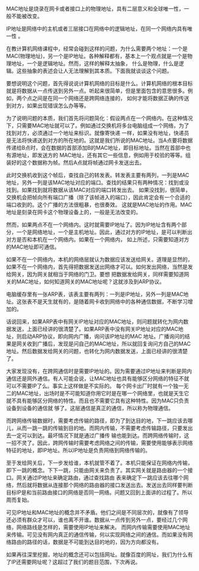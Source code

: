 MAC地址是烧录在网卡或者接口上的物理地址，具有二层意义和全球唯一性，一般不能被改变。

IP地址是网络中的主机或者三层接口在网络中的逻辑地址，在同一个网络内具有唯一性 。

在教计算机网络课程中，经常会碰到这样的问题，为什么需要两个地址：一个是MAC(物理地址)，另一个是IP地址。各种解释都有，基本上一个观点就是一个是物理地址，一个是逻辑地址。然而，这样的解释太抽象，
什么是物理，什么是逻辑。这些抽象的表述会让人无法理解到其本质。下面我就谈谈这个问题。

要想说明这个问题，首先得说说计算机网络的目标是什么。计算机网络的根本目标就是将数据从一点传送到另外一点。听起来很简单，但是里面包含的意思很多。例如，两个点之间是在同一个网络还是跨网络连接的，
如何才能将数据正确的传送到对方，如果出现错误怎么办等等。

为了说明问题的本质，我们首先将问题简化：假设两点在一个网络内。在这种情况下，只需要MAC地址就可以了。例如通过交换机将多台电脑组成一个网络，为了找到对方，必须通过一个地址来标识。就像寄快递
一样，如果没有地址，快递员是无法将快递送到对方的所在地的。这就是我们所说的MAC地址。当A点要将数据传递给B点时，会在数据的首部添加B的MAC地址，即目标地址。当然在首部中也有源地址，即发送方的
MAC地址，还有其它一些信息，例如用于校验的等等。组装好的这个数据称为帧。然后A点就将帧通过网卡发送出去。
   
此时交换机收到这个帧后，查找自己的转发表。转发表主要有两列，一列是MAC地址，另外一列是该MAC地址对应的端口。查找的结果只有两种情况：找到或没找到。如果找到就将数据从该MAC对应的端口转发出去。
如果没找到，很简单，交换机会把帧向所有端口广播（除了该帧进入的端口），因此肯定会有一个合适的端口收到的。这个广播的方法很粗暴，也很奏效。
这就是MAC地址的作用。MAC地址是刻录在网卡这个物理设备上的，一般是无法改变的。

然而，如果两点不在一个网络内。这时就需要IP地址了。因为IP地址含有两个部分，一个是网络地址，一个是主机地址。因此，通过对方的IP地址，是可以判断出对方是否和本机在一个网络内。如果在一个网络内，
如上所述，只需要知道对方的MAC地址即可通信。
    
如果不在一个网络内，本机的网络层就认为数据应该发送给网关。道理是显然的，如果不在一个网络内，首先得把数据发送出网络才可以。如何发出网络，当然是发给网关，因为网关就相当于网络的门卫。要想
把数据发给网关，同样需要知道网关的MAC地址，如何知道网关的MAC地址呢？这就涉及到ARP协议。

电脑缓存里有一张ARP表，该表主要有两列：一列是IP地址，另外一列是MAC地址。这张表不是天生就有的，是随着网卡收到网络中的各种通信数据，不断学习增加的。

话说回来，如果ARP表中有网关IP地址对应的MAC地址，则问题就转化为网内数据发送，上面已经讲的很清楚了。如果ARP表中没有网关IP地址对应的MAC地址，则启动ARP协议，即向网内广播，询问该IP地址的MAC
地址。广播询问的结果是网关收到广播后，发现是问自己的MAC地址，所以就回复询问方自己的MAC地址。然后数据发给网关的问题，也转化为网内数据发送，上面已经讲的很清楚了。

大家发现没有，在跨网通信时是需要IP地址的。因为需要通过IP地址来判断是网内通信还是网外通信。有人可能会说，让MAC地址也具有能够区分网络的特征不就可以不需要IP了么。事实上这样做是不实际的。
每个网卡出厂时就有一个独一无二的MAC地址，出场时是不可能知道你用它时是在哪一个网络里，也就是天生它就不具有能够区分网络的特性。而且也不需要它具有这种特性。因为MAC只负责设备到设备的通信就
够了。这层通信是真正的通信，所以称为物理通信。

而跨网络传输数据时，需要考虑传输的路径，即为了到达目的地，下一跳应该去哪儿，从而一跳一跳的传输到目的地。而网内传输，不需要考虑传输路径，只要发出去一定可以到达。最坏情况下就是通过广播传
输也能到达。而跨网络传输时，这一招不灵了。因此，跨网传输时需要考虑网络之间的传输，需要使用能够表示网络特征的地址，即IP地址。所以IP地址是负责网络到网络传输的。

至于发给网关后，下一步发给谁，本机就管不着了。本机只能保证在网络内传输，即下一跳的概念。下下一跳，只能由网关来负责了。其实网关就是路由器的一个接口。网关通过IP地址来确定路由，通过查找路由
表来确定下一跳应该去往哪个网络，然后就将数据从连接那个网络的路由器的接口发送出去。发送出去同样要判断目标IP是和当前路由接口的网络是否同一网络。问题又回到上面讲的过程了。所以周而复始。

可见IP地址和MAC地址的概念并不矛盾。他们之间是不同层次的，就像有了领导还必须有群众才可以，谁也离不开谁。数据从一点传到另外一点，要经过几个网络，网络路线是怎样的，需要使用IP地址来解决。
而网内传输需要使用MAC地址来传输。可见没有网内真正的通信传输，何以实现网络之间的通信。而如果没有网络路由的路径的话，数据是不可能到达目的地的，因为方向都没有。

如果再往深里挖掘，地址的概念还可以包括网址。就像百度的网址，我们为什么有了IP还需要网址呢？这超过了我们的题目范围，下次再说。

